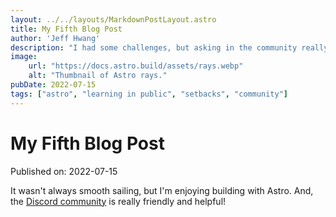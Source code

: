 ```yaml
---
layout: ../../layouts/MarkdownPostLayout.astro
title: My Fifth Blog Post
author: 'Jeff Hwang'
description: "I had some challenges, but asking in the community really helped!"
image:
    url: "https://docs.astro.build/assets/rays.webp"
    alt: "Thumbnail of Astro rays."
pubDate: 2022-07-15
tags: ["astro", "learning in public", "setbacks", "community"]
---
```

# My Fifth Blog Post

Published on: 2022-07-15


It wasn't always smooth sailing, but I'm enjoying building with Astro. And, the [Discord community](https://astro.build/chat) is really friendly and helpful!
